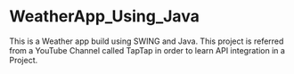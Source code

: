 # WeatherApp_Using_Java
This is a Weather app build using SWING and Java. This project is referred from a YouTube Channel called TapTap in order to learn API integration in a Project.
